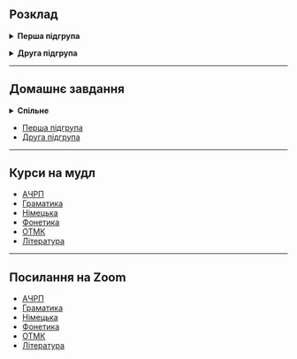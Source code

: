 <h2>Розклад</h2>

<details style="margin-bottom: 1em;">
    <summary><strong>Перша підгрупа</strong></summary>
    <img src="subgroup1/1schedule.jpg" alt="Розклад першої підгрупи">
</details>

<details style="margin-bottom: 1em;">
    <summary><strong>Друга підгрупа</strong></summary>
    <img src="subgroup2/2schedule.jpg" alt="Розклад другої підгрупи">
</details>

---

<h2>Домашнє завдання</h2>

<details style="margin-bottom: 1em;">
    <summary><strong>Спільне</strong></summary>
    <strong>ОТМК</strong> <br> <br>

    Зробити розбір діалогу з англійської літератури (якщо ще не здано)

    Пройти курс на <a href="http://krnu.org/mod/assign/view.php?id=21314">прометеус</a> <br> <br>

    <strong>Література</strong> <br>
    Виконати завдання в телеграмі в группі з куратором

</details>

  <ul>
    <li><a href="subgroup1">Перша підгрупа</a></li>
    <li><a href="subgroup2">Друга підгрупа</a></li>
  </ul>

---

<h2>Курси на мудл</h2>

<ul>
  <li><a href="http://krnu.org/course/view.php?id=1573">АЧРП</a></li>
  <li><a href="http://krnu.org/course/view.php?id=885">Граматика</a></li>
  <li><a href="http://krnu.org/course/view.php?id=1788">Німецька</a></li>
  <li><a href="http://krnu.org/course/view.php?id=44">Фонетика</a></li>
  <li><a href="http://krnu.org/course/view.php?id=796">ОТМК</a></li>
  <li><a href="http://krnu.org/course/view.php?id=1571">Література</a></li>
</ul>

---

<h2>Посилання на Zoom</h2>

<ul>
  <li><a href="http://krnu.org/mod/url/view.php?id=29123">АЧРП</a></li>
  <li><a href="http://krnu.org/mod/url/view.php?id=29200">Граматика</a></li>
  <li><a href="http://krnu.org/mod/url/view.php?id=29221">Німецька</a></li>
  <li><a href="http://krnu.org/mod/url/view.php?id=45463">Фонетика</a></li>
  <li><a href="http://krnu.org/mod/url/view.php?id=29313">ОТМК</a></li>
  <li><a href="http://krnu.org/mod/url/view.php?id=24220">Література</a></li>
</ul>
